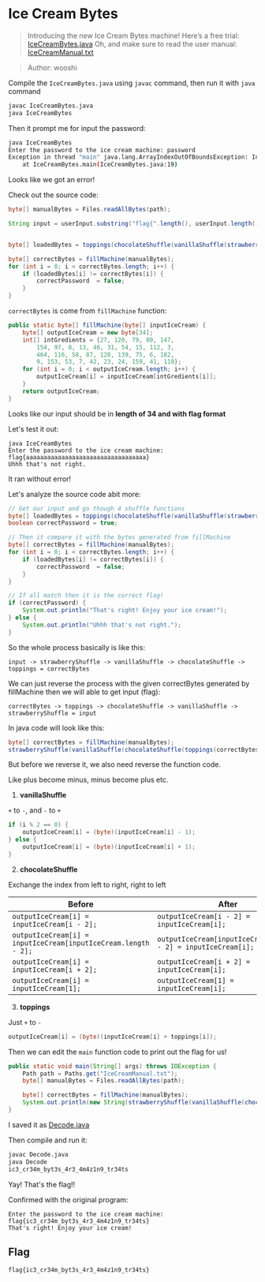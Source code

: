 # Ice Cream Bytes
> Introducing the new Ice Cream Bytes machine! Here’s a free trial: [IceCreamBytes.java](IceCreamBytes.java) Oh, and make sure to read the user manual: [IceCreamManual.txt](IceCreamManual.txt)

> Author: wooshi

Compile the `IceCreamBytes.java` using `javac` command, then run it with `java` command
```bash
javac IceCreamBytes.java
java IceCreamBytes
```
Then it prompt me for input the password:
```bash
java IceCreamBytes
Enter the password to the ice cream machine: password
Exception in thread "main" java.lang.ArrayIndexOutOfBoundsException: Index 2 out of bounds for length 2
	at IceCreamBytes.main(IceCreamBytes.java:19)
```
Looks like we got an error!

Check out the source code:
```java
byte[] manualBytes = Files.readAllBytes(path);

String input = userInput.substring("flag{".length(), userInput.length()-1);


byte[] loadedBytes = toppings(chocolateShuffle(vanillaShuffle(strawberryShuffle(input.getBytes()))));

byte[] correctBytes = fillMachine(manualBytes);
for (int i = 0; i < correctBytes.length; i++) {
    if (loadedBytes[i] != correctBytes[i]) {
        correctPassword  = false;
    }
}
```
`correctBytes` is come from `fillMachine` function:
```java
public static byte[] fillMachine(byte[] inputIceCream) {
    byte[] outputIceCream = new byte[34];
    int[] intGredients = {27, 120, 79, 80, 147, 
        154, 97, 8, 13, 46, 31, 54, 15, 112, 3, 
        464, 116, 58, 87, 120, 139, 75, 6, 182, 
        9, 153, 53, 7, 42, 23, 24, 159, 41, 110};
    for (int i = 0; i < outputIceCream.length; i++) {
        outputIceCream[i] = inputIceCream[intGredients[i]];
    }
    return outputIceCream;
}
```
Looks like our input should be in **length of 34 and with flag format**

Let's test it out:
```
java IceCreamBytes
Enter the password to the ice cream machine: flag{aaaaaaaaaaaaaaaaaaaaaaaaaaaaaaaaaa}
Uhhh that's not right.
```
It ran without error!

Let's analyze the source code abit more:
```java
// Get our input and go though 4 shuffle functions
byte[] loadedBytes = toppings(chocolateShuffle(vanillaShuffle(strawberryShuffle(input.getBytes()))));
boolean correctPassword = true;

// Then it compare it with the bytes generated from fillMachine
byte[] correctBytes = fillMachine(manualBytes);
for (int i = 0; i < correctBytes.length; i++) {
    if (loadedBytes[i] != correctBytes[i]) {
        correctPassword  = false;
    }
}

// If all match then it is the correct flag!
if (correctPassword) {
    System.out.println("That's right! Enjoy your ice cream!");
} else {
    System.out.println("Uhhh that's not right.");
}
```
So the whole process basically is like this:
```
input -> strawberryShuffle -> vanillaShuffle -> chocolateShuffle -> toppings = correctBytes
```
We can just reverse the process with the given correctBytes generated by fillMachine then we will able to get input (flag):
```
correctBytes -> toppings -> chocolateShuffle -> vanillaShuffle -> strawberryShuffle = input
```
In java code will look like this:
```java
byte[] correctBytes = fillMachine(manualBytes);
strawberryShuffle(vanillaShuffle(chocolateShuffle(toppings(correctBytes))));
```
But before we reverse it, we also need reverse the function code.

Like plus become minus, minus become plus etc.

1. **vanillaShuffle**

`+` to `-`, and `-` to `+`
```java
if (i % 2 == 0) {
    outputIceCream[i] = (byte)(inputIceCream[i] - 1);
} else {
    outputIceCream[i] = (byte)(inputIceCream[i] + 1);
}
```

2. **chocolateShuffle**

Exchange the index from left to right, right to left

| Before  | After |
| ------------- | ------------- |
| `outputIceCream[i] = inputIceCream[i - 2];`  | `outputIceCream[i - 2] = inputIceCream[i];` |
|  `outputIceCream[i] = inputIceCream[inputIceCream.length - 2];`  |  `outputIceCream[inputIceCream.length - 2] = inputIceCream[i];`  |
| `outputIceCream[i] = inputIceCream[i + 2];`| `outputIceCream[i + 2] = inputIceCream[i];`|
|`outputIceCream[i] = inputIceCream[1];`|`outputIceCream[1] = inputIceCream[i];`|

3. **toppings**

Just `+` to `-`
```java
outputIceCream[i] = (byte)(inputIceCream[i] + toppings[i]);
```
Then we can edit the `main` function code to print out the flag for us!
```java
public static void main(String[] args) throws IOException {
    Path path = Paths.get("IceCreamManual.txt");
    byte[] manualBytes = Files.readAllBytes(path);

    byte[] correctBytes = fillMachine(manualBytes);
    System.out.println(new String(strawberryShuffle(vanillaShuffle(chocolateShuffle(toppings(correctBytes))))));
}
```
I saved it as [Decode.java](Decode.java)

Then compile and run it:
```bash
javac Decode.java
java Decode
ic3_cr34m_byt3s_4r3_4m4z1n9_tr34ts
```
Yay! That's the flag!!

Confirmed with the original program:
```
Enter the password to the ice cream machine: flag{ic3_cr34m_byt3s_4r3_4m4z1n9_tr34ts}
That's right! Enjoy your ice cream!
```

## Flag
```
flag{ic3_cr34m_byt3s_4r3_4m4z1n9_tr34ts}
```